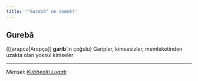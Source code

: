 ```yaml
---
title: '"Gurebâ" ne demek?'
---
```


## Gurebâ
([[arapca|Arapça]] **garib**'in çoğulu) Garipler, kimsesizler, memleketinden uzakta olan yoksul kimseler

---
*Menşei: [Kubbealtı Lugatı](https://www.lugatim.com/s/Gurebâ)*